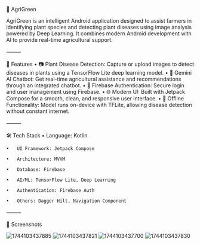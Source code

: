 🌿 AgriGreen

AgriGreen is an intelligent Android application designed to assist farmers in identifying plant species and detecting plant diseases using image analysis powered by Deep Learning. It combines modern Android development with AI to provide real-time agricultural support.

⸻

📱 Features
	•	📷 Plant Disease Detection: Capture or upload images to detect diseases in plants using a TensorFlow Lite deep learning model.
	•	🤖 Gemini AI Chatbot: Get real-time agricultural assistance and recommendations through an integrated chatbot.
	•	🔐 Firebase Authentication: Secure login and user management using Firebase.
	•	🌐 Modern UI: Built with Jetpack Compose for a smooth, clean, and responsive user interface.
	•	🧠 Offline Functionality: Model runs on-device with TFLite, allowing disease detection without constant internet.

⸻

🛠️ Tech Stack
	•	Language: Kotlin
 
	•	UI Framework: Jetpack Compose
 
	•	Architecture: MVVM
 
	•	Database: Firebase
 
	•	AI/ML: TensorFlow Lite, Deep Learning
 
	•	Authentication: Firebase Auth
 
	•	Others: Dagger Hilt, Navigation Component
 

⸻

🚀 Screenshots



![1744103437885](https://github.com/user-attachments/assets/5534c92b-0609-4f56-9bae-d615ec9aaee5) ![1744103437821](https://github.com/user-attachments/assets/89ecce73-041d-4391-963e-8f4149cd4fd3)
![1744103437700](https://github.com/user-attachments/assets/e5db8de7-d812-4475-9c10-abd5183dfb9c) ![1744103437830](https://github.com/user-attachments/assets/9156340e-bf4b-48f9-8112-bb036e626f34)

